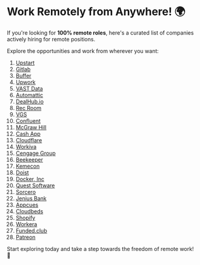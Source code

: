 # Work Remotely from Anywhere! 🌍

If you're looking for **100% remote roles**, here's a curated list of companies actively hiring for remote positions. 

Explore the opportunities and work from wherever you want:

1. [Upstart](https://lnkd.in/dGR4DJ52)  
2. [Gitlab](https://lnkd.in/d2eGyKRv)  
3. [Buffer](https://lnkd.in/d7ihgxkA)  
4. [Upwork](https://lnkd.in/gt4HYmd6)  
5. [VAST Data](https://lnkd.in/gMUFt4y9)  
6. [Automattic](https://lnkd.in/ddSBdusv)  
7. [DealHub.io](https://lnkd.in/gyNED4yp)  
8. [Rec Room](https://lnkd.in/gErDuTNa)  
9. [VGS](https://lnkd.in/g7Ajb77F)  
10. [Confluent](https://lnkd.in/dNSTmUeH)  
11. [McGraw Hill](https://lnkd.in/g59pzFf4)  
12. [Cash App](https://lnkd.in/gdp8yUm8)  
13. [Cloudflare](https://lnkd.in/g9JPXp2F)  
14. [Workiva](https://lnkd.in/g-FUYYdR)  
15. [Cengage Group](https://lnkd.in/gGkT6jRZ)  
16. [Beekeeper](https://lnkd.in/gxd7rs7Q)  
17. [Kemecon](http://kemecon.com)  
18. [Doist](https://doist.com/careers/)  
19. [Docker, Inc](https://lnkd.in/gfX5-pQG)  
20. [Quest Software](https://lnkd.in/dkHSNGmM)  
21. [Sorcero](https://lnkd.in/gpmDTnH7)  
22. [Jenius Bank](https://lnkd.in/gxGqHGkH)  
23. [Appcues](https://lnkd.in/dp2Jiupp)  
24. [Cloudbeds](https://lnkd.in/dg3gC5v6)  
25. [Shopify](https://lnkd.in/d9zpGKTy)  
26. [Workera](https://lnkd.in/g2YzZu-H)  
27. [Funded.club](https://lnkd.in/gpH4FazA)  
28. [Patreon](https://lnkd.in/gzQptMcQ)

Start exploring today and take a step towards the freedom of remote work! 🚀
